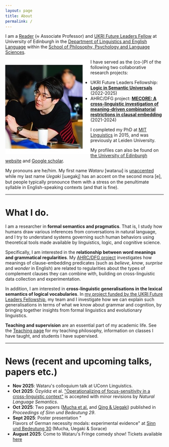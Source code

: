 ```yaml
---
layout: page
title: About
permalink: /
---
```


I am a [Reader](https://en.wikipedia.org/wiki/Reader_(academic_rank)) (≈ Associate Professor) and [UKRI Future Leaders Fellow](https://www.ukri.org/our-work/developing-people-and-skills/future-leaders-fellowships/) at University of Edinburgh in the [Department of Linguistics and English Language](https://www.ed.ac.uk/ppls/linguistics-and-english-language) within the [School of Philosophy, Psychology and Language Sciences](https://www.ed.ac.uk/ppls). 

<img align="left" src="./images/wataru-small.jpg" alt="Wataru's photo; Credit: Natasha Korotkova">

I have served as the (co-)PI of the following two collaborative research projects: 
- UKRI Future Leaders Fellowship: **[Logic in Semantic Universals](http://www.wataruuegaki.com/flf/)** (2022-2025)
- AHRC/DFG project: **[MECORE: A cross-linguistic investigation of meaning-driven combinatorial restrictions in clausal embedding](https://wuegaki.ppls.ed.ac.uk/mecore/)** (2021-2024)
<!-- - NWO international collaboration project **ModUni: Searching for semantic universals in the modal and attitudinal domains** (2018-2021) -->




I completed my PhD at [MIT Linguistics](http://web.mit.edu/linguistics/) in 2015, and was previously at Leiden University. 

My profiles can also be found on [the University of Edinburgh website](https://www.ed.ac.uk/profile/wataru-uegaki) and [Google scholar](https://scholar.google.co.jp/citations?user=PHs9XX8AAAAJ). 

My pronouns are he/him. My first name _Wataru_ \[wataɾɯ\] is [unaccented](https://direct.mit.edu/ling/article-abstract/47/3/471/632/Unaccentedness-in-Japanese) while my last name _Uegaki_ \[ɯegaki̥\] has an accent on the second mora \[e\], but people typically pronounce them with a stress on the penultimate syllable in English-speaking contexts (and that is fine). 

<!-- I also have the following external appointments in academic journals and conferences:
- an editorial board member of *[Semantics & Pragmatics](http://semprag.org/)*
- a review board member of *[Snippets](http://www.ledonline.it/snippets/)*
- a steering committee member of [Logic and Engineering in Natural Language Semantics (LENLS)](http://www.is.ocha.ac.jp/~bekki/lenls/). -->

---

# What I do.

I am a researcher in **formal semantics and pragmatics**. That is, I study how humans draw various inferences from conversations in natural language, and I try to understand systems governing such human behaviors using theoretical tools made available by linguistics, logic, and cognitive science.

Specifically, I am interested in the **relationship between word meanings and grammatical regularities**. My [AHRC/DFG project](https://wuegaki.ppls.ed.ac.uk/mecore/) investigates how meanings of clause-embedding predicates (such as *believe*, *know*, *surprise* and *wonder* in English) are related to regularities about the types of complement clauses they can combine with, building on cross-linguistic data collection and experimentation. 

<!-- Following my  -->
<!-- My PhD dissertation *[Interpreting questions under attitudes](http://hdl.handle.net/1721.1/99318)* addresses a family of puzzles concerning how the meanings of the so-called propositional attitude verbs (such as *believe*, *know*, *surprise* and *wonder*) are related to the types of complement clauses they can combine with (for example, whether the verb can combine with a question or not).  -->

In addition, I am interested in **cross-linguistic generalisations in the lexical semantics of logical vocabularies**. In [my project funded by the UKRI Future Leaders Fellowship](wuegaki.github.io/flf), my team and I investigate how we can explain such generalisations in terms of what we know about grammar and cognition, by bringing together insights from formal linguistics and evolutionary linguistics. 

<!-- More recently, I am interested in the distinction between **'logical' words** (such as *every* and *or*) and **'non-logical' words** (such as *walk* and *bird*). Is there a fundamental distinction between how these two kinds of word meanings are represented in our mind? I try to address this question by investigating the manifestation of this distinction in **syntax-semantics interface** (i.e., the relationship between meaning and grammar) and [**cross-linguistic universals in word meanings**](wuegaki.github.io/modal-universals/) (i.e., what kind of common properties hold for word meanings across languages).  -->

<!-- I also specialise in **Japanese linguistics**. I investigate various aspects of the grammatical structure of the languages/dialects in Japan, with an aim to uncover the nature of the similarity and differences that the Japanese languages have with other languages in the world. -->

**Teaching and supervision** are an essential part of my academic life. See the [Teaching page](wuegaki.github.io/teaching) for my teaching philosophy, information on classes I have taught, and students I have supervised.

---

# News (recent and upcoming talks, papers etc.)

- **Nov 2025**: Wataru's colloquium talk at UConn Linguistics.
- **Oct 2025**: Özyıldız et al. ["Operationalizing of focus-sensitivity in a cross-linguistic context"](https://lingbuzz.net/lingbuzz/007004) is accepted with minor revisions by _Natural Language Semantics_. 
- **Oct 2025**: Two papers ([Mucha et al.](https://doi.org/10.18148/sub/2024.v29.1263) and [Qing & Uegaki](https://doi.org/10.18148/sub/2024.v29.1279)) published in _Proceedings of Sinn und Bedeutung 29_. 
- **Sept 2025**: Poster presentation "	
Flavors of German necessity modals: experimental evidence" at [Sinn und Bedeutung 30](https://vicom.info/sub30/) (Mucha, Uegaki & Sorace)
- **August 2025**: Come to Wataru's Fringe comedy show! Tickets available [here]( https://www.edfringe.com/tickets/whats-on/the-provocateurs-a-600-year-old-fart-joke-talking-to-machines)

<!-- - **July 2025**: Poster presentation "Automatic Extraction of Clausal Embedding Based on Large-Scale English
Text Data" @ [SCiL 2025](https://wellesley-easel-lab.github.io/SCiL2025/index.html) ([Carslaw](https://people.inf.ed.ac.uk/Iona_Carslaw.html), [Milton](https://people.inf.ed.ac.uk/Sivan_Milton.html), [Navarre](https://www.bramleylab.ppls.ed.ac.uk/member/nicolas/), Qing & Uegaki)
- **May 2025**: Talk by the MECORE members (Qing et al.) "Wondering hopefully and fearfully: How do desires and inquisitive attitudes interact?" at [SALT @ Harvard](https://saltconf.github.io/salt35/)
- **May 2025**: Wataru's talk at [Mayfest @ Maryland](https://linguistics.umd.edu/mayfest2025)
 -->


